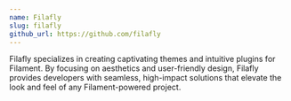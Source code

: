 ```yaml
---
name: Filafly
slug: filafly
github_url: https://github.com/filafly
---
```


Filafly specializes in creating captivating themes and intuitive plugins for Filament. By focusing on aesthetics and user-friendly design, Filafly provides developers with seamless, high-impact solutions that elevate the look and feel of any Filament-powered project.
